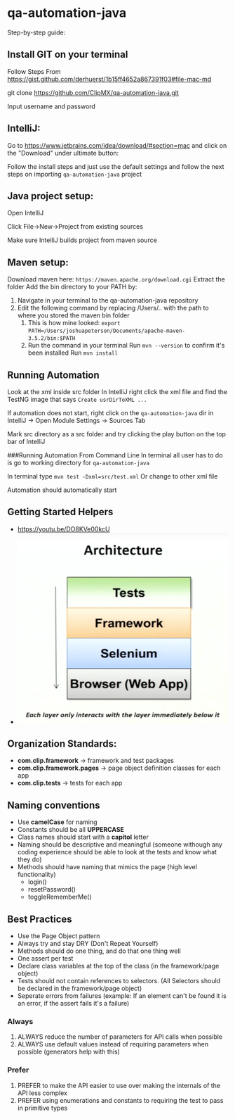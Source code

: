 # qa-automation-java

Step-by-step guide:

## Install GIT on your terminal
Follow Steps From https://gist.github.com/derhuerst/1b15ff4652a867391f03#file-mac-md

git clone https://github.com/ClipMX/qa-automation-java.git

Input username and password


## IntelliJ:
Go to https://www.jetbrains.com/idea/download/#section=mac and click on the "Download" under ultimate button: 

Follow the install steps and just use the default settings and follow the next steps on importing `qa-automation-java` project


## Java project setup:
Open IntelliJ

Click File->New->Project from existing sources

Make sure IntelliJ builds project from maven source

## Maven setup:
Download maven here: `https://maven.apache.org/download.cgi`
Extract the folder
Add the bin directory to your PATH by:
1. Navigate in your terminal to the qa-automation-java repository
2. Edit the following command by replacing /Users/.. with the path to where you stored the maven bin folder
   1. This is how mine looked: `export PATH=/Users/joshuapeterson/Documents/apache-maven-3.5.2/bin:$PATH`
   2. Run the command in your terminal
Run `mvn --version` to confirm it's been installed
Run `mvn install`

## Running Automation
Look at the xml inside src folder 
In IntelliJ right click the xml file and find the TestNG image that says `Create usrDirToXML ...`

If automation does not start, right click on the `qa-automation-java` dir in IntelliJ -> Open Module Settings -> Sources Tab

Mark src directory as a src folder and try clicking the play button on the top bar of IntelliJ

###Running Automation From Command Line
In terminal all user has to do is go to working directory for `qa-automation-java`

In terminal type `mvn test -Dxml=src/test.xml` Or change to other xml file

Automation should automatically start

## Getting Started Helpers
- https://youtu.be/DO8KVe00kcU
- ![QA Framework](./QAFramework.png)

## Organization Standards:
- **com.clip.framework** -> framework and test packages
- **com.clip.framework.pages** -> page object definition classes for each app
- **com.clip.tests** -> tests for each app

## Naming conventions  
- Use **camelCase** for naming
- Constants should be all **UPPERCASE**
- Class names should start with a **capitol** letter
- Naming should be descriptive and meaningful (someone withough any coding experience should be able to look at the tests and know what they do)
- Methods should have naming that mimics the page (high level functionality)
  - login()
  - resetPassword()
  - toggleRememberMe()

## Best Practices
- Use the Page Object pattern
- Always try and stay DRY (Don't Repeat Yourself)
- Methods should do one thing, and do that one thing well
- One assert per test
- Declare class variables at the top of the class (in the framework/page object)
- Tests should not contain references to selectors. (All Selectors should be declared in the framework/page object)
- Seperate errors from failures (example: If an element can't be found it is an error, if the assert fails it's a failure) 


### Always
1. ALWAYS reduce the number of parameters for API calls when possible
2. ALWAYS use default values instead of requiring parameters when possible (generators help with this)

### Prefer
1. PREFER to make the API easier to use over making the internals of the API less complex
2. PREFER using enumerations and constants to requiring the test to pass in primitive types
